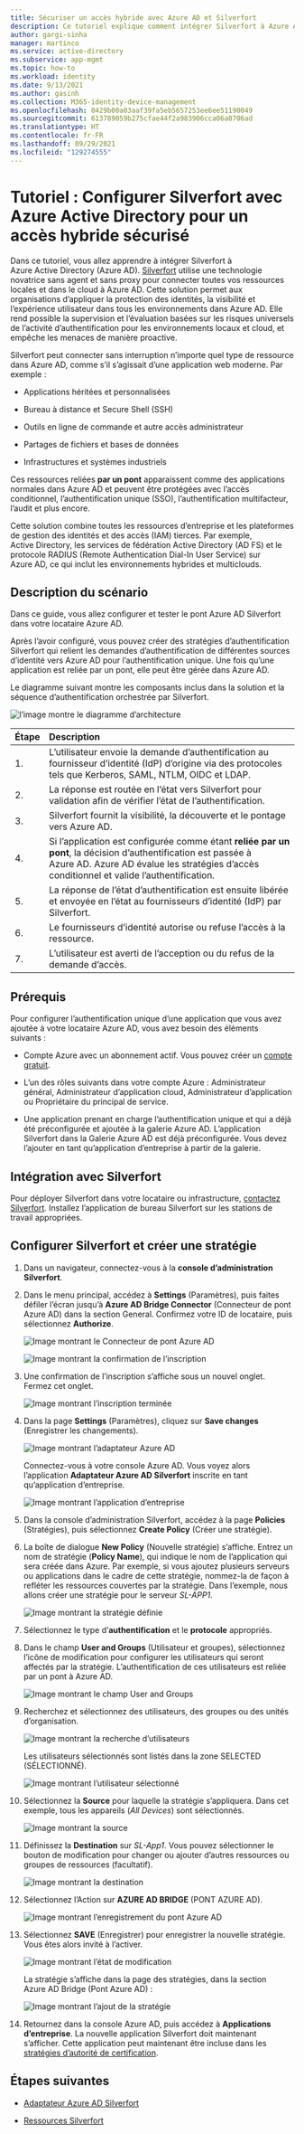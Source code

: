 ```yaml
---
title: Sécuriser un accès hybride avec Azure AD et Silverfort
description: Ce tutoriel explique comment intégrer Silverfort à Azure AD pour un accès hybride sécurisé
author: gargi-sinha
manager: martinco
ms.service: active-directory
ms.subservice: app-mgmt
ms.topic: how-to
ms.workload: identity
ms.date: 9/13/2021
ms.author: gasinh
ms.collection: M365-identity-device-management
ms.openlocfilehash: 0429b00a03aaf39fa5eb5657253ee6ee51190049
ms.sourcegitcommit: 613789059b275cfae44f2a983906cca06a8706ad
ms.translationtype: HT
ms.contentlocale: fr-FR
ms.lasthandoff: 09/29/2021
ms.locfileid: "129274555"
---
```

# <a name="tutorial-configure-silverfort-with-azure-active-directory-for-secure-hybrid-access"></a>Tutoriel : Configurer Silverfort avec Azure Active Directory pour un accès hybride sécurisé

Dans ce tutoriel, vous allez apprendre à intégrer Silverfort à Azure Active Directory (Azure AD). [Silverfort](https://www.silverfort.com/) utilise une technologie novatrice sans agent et sans proxy pour connecter toutes vos ressources locales et dans le cloud à Azure AD. Cette solution permet aux organisations d’appliquer la protection des identités, la visibilité et l’expérience utilisateur dans tous les environnements dans Azure AD. Elle rend possible la supervision et l’évaluation basées sur les risques universels de l’activité d’authentification pour les environnements locaux et cloud, et empêche les menaces de manière proactive.  

Silverfort peut connecter sans interruption n’importe quel type de ressource dans Azure AD, comme s’il s’agissait d’une application web moderne. Par exemple :

- Applications héritées et personnalisées

- Bureau à distance et Secure Shell (SSH)

- Outils en ligne de commande et autre accès administrateur

- Partages de fichiers et bases de données

- Infrastructures et systèmes industriels

Ces ressources reliées **par un pont** apparaissent comme des applications normales dans Azure AD et peuvent être protégées avec l’accès conditionnel, l’authentification unique (SSO), l’authentification multifacteur, l’audit et plus encore.

Cette solution combine toutes les ressources d’entreprise et les plateformes de gestion des identités et des accès (IAM) tierces. Par exemple, Active Directory, les services de fédération Active Directory (AD FS) et le protocole RADIUS (Remote Authentication Dial-In User Service) sur Azure AD, ce qui inclut les environnements hybrides et multiclouds.

## <a name="scenario-description"></a>Description du scénario

Dans ce guide, vous allez configurer et tester le pont Azure AD Silverfort dans votre locataire Azure AD.

Après l’avoir configuré, vous pouvez créer des stratégies d’authentification Silverfort qui relient les demandes d’authentification de différentes sources d’identité vers Azure AD pour l’authentification unique. Une fois qu’une application est reliée par un pont, elle peut être gérée dans Azure AD.

Le diagramme suivant montre les composants inclus dans la solution et la séquence d’authentification orchestrée par Silverfort.

![l’image montre le diagramme d’architecture](./media/silverfort-azure-ad-integration/silverfort-architecture-diagram.png)

| Étape | Description|
|:---------|:------------|
| 1. | L’utilisateur envoie la demande d’authentification au fournisseur d’identité (IdP) d’origine via des protocoles tels que Kerberos, SAML, NTLM, OIDC et LDAP.|
| 2. | La réponse est routée en l’état vers Silverfort pour validation afin de vérifier l’état de l’authentification.|
| 3. | Silverfort fournit la visibilité, la découverte et le pontage vers Azure AD.|
| 4. | Si l’application est configurée comme étant **reliée par un pont**, la décision d’authentification est passée à Azure AD. Azure AD évalue les stratégies d’accès conditionnel et valide l’authentification.|
| 5. | La réponse de l’état d’authentification est ensuite libérée et envoyée en l’état au fournisseurs d’identité (IdP) par Silverfort. |
| 6.| Le fournisseurs d’identité autorise ou refuse l’accès à la ressource.|
| 7. | L’utilisateur est averti de l’acception ou du refus de la demande d’accès. |

## <a name="prerequisites"></a>Prérequis

Pour configurer l’authentification unique d’une application que vous avez ajoutée à votre locataire Azure AD, vous avez besoin des éléments suivants :

- Compte Azure avec un abonnement actif. Vous pouvez créer un [compte gratuit](https://azure.microsoft.com/free/?WT.mc_id=A261C142F).

- L’un des rôles suivants dans votre compte Azure : Administrateur général, Administrateur d’application cloud, Administrateur d’application ou Propriétaire du principal de service.

- Une application prenant en charge l’authentification unique et qui a déjà été préconfigurée et ajoutée à la galerie Azure AD. L’application Silverfort dans la Galerie Azure AD est déjà préconfigurée. Vous devez l’ajouter en tant qu’application d’entreprise à partir de la galerie.

## <a name="onboard-with-silverfort"></a>Intégration avec Silverfort

Pour déployer Silverfort dans votre locataire ou infrastructure, [contactez Silverfort](https://www.silverfort.com/). Installez l’application de bureau Silverfort sur les stations de travail appropriées.

## <a name="configure-silverfort-and-create-a-policy"></a>Configurer Silverfort et créer une stratégie

1. Dans un navigateur, connectez-vous à la **console d’administration Silverfort**.

2. Dans le menu principal, accédez à **Settings** (Paramètres), puis faites défiler l’écran jusqu’à **Azure AD Bridge Connector** (Connecteur de pont Azure AD) dans la section General. Confirmez votre ID de locataire, puis sélectionnez **Authorize**.

   ![Image montrant le Connecteur de pont Azure AD](./media/silverfort-azure-ad-integration/azure-ad-bridge-connector.png)

   ![Image montrant la confirmation de l’inscription](./media/silverfort-azure-ad-integration/grant-permission.png)

3. Une confirmation de l’inscription s’affiche sous un nouvel onglet. Fermez cet onglet.

   ![Image montrant l’inscription terminée](./media/silverfort-azure-ad-integration/registration-completed.png)

4. Dans la page **Settings** (Paramètres), cliquez sur **Save changes** (Enregistrer les changements).

   ![Image montrant l’adaptateur Azure AD](./media/silverfort-azure-ad-integration/silverfort-azure-ad-adapter.png)

    Connectez-vous à votre console Azure AD. Vous voyez alors l’application **Adaptateur Azure AD Silverfort** inscrite en tant qu’application d’entreprise.

   ![Image montrant l’application d’entreprise](./media/silverfort-azure-ad-integration/enterprise-application.png)

5. Dans la console d’administration Silverfort, accédez à la page **Policies** (Stratégies), puis sélectionnez **Create Policy** (Créer une stratégie).

6. La boîte de dialogue **New Policy** (Nouvelle stratégie) s’affiche. Entrez un nom de stratégie (**Policy Name**), qui indique le nom de l’application qui sera créée dans Azure. Par exemple, si vous ajoutez plusieurs serveurs ou applications dans le cadre de cette stratégie, nommez-la de façon à refléter les ressources couvertes par la stratégie. Dans l’exemple, nous allons créer une stratégie pour le serveur *SL-APP1*.

   ![Image montrant la stratégie définie](./media/silverfort-azure-ad-integration/define-policy.png)

7. Sélectionnez le type d’**authentification** et le **protocole** appropriés.

8. Dans le champ **User and Groups** (Utilisateur et groupes), sélectionnez l’icône de modification pour configurer les utilisateurs qui seront affectés par la stratégie. L’authentification de ces utilisateurs est reliée par un pont à Azure AD.

   ![Image montrant le champ User and Groups](./media/silverfort-azure-ad-integration/user-groups.png)

9. Recherchez et sélectionnez des utilisateurs, des groupes ou des unités d’organisation.

   ![Image montrant la recherche d’utilisateurs](./media/silverfort-azure-ad-integration/search-users.png)

   Les utilisateurs sélectionnés sont listés dans la zone SELECTED (SÉLECTIONNÉ).

   ![Image montrant l’utilisateur sélectionné](./media/silverfort-azure-ad-integration/select-user.png)

10. Sélectionnez la **Source** pour laquelle la stratégie s’appliquera. Dans cet exemple, tous les appareils (*All Devices*) sont sélectionnés.

    ![Image montrant la source](./media/silverfort-azure-ad-integration/source.png)

11. Définissez la **Destination** sur *SL-App1*. Vous pouvez sélectionner le bouton de modification pour changer ou ajouter d’autres ressources ou groupes de ressources (facultatif).

    ![Image montrant la destination](./media/silverfort-azure-ad-integration/destination.png)

12. Sélectionnez l’Action sur **AZURE AD BRIDGE** (PONT AZURE AD).

    ![Image montrant l’enregistrement du pont Azure AD](./media/silverfort-azure-ad-integration/save-azure-ad-bridge.png)

13. Sélectionnez **SAVE** (Enregistrer) pour enregistrer la nouvelle stratégie. Vous êtes alors invité à l’activer.

    ![Image montrant l’état de modification](./media/silverfort-azure-ad-integration/change-status.png)

    La stratégie s’affiche dans la page des stratégies, dans la section Azure AD Bridge (Pont Azure AD) :

    ![Image montrant l’ajout de la stratégie](./media/silverfort-azure-ad-integration/add-policy.png)

14. Retournez dans la console Azure AD, puis accédez à **Applications d’entreprise**. La nouvelle application Silverfort doit maintenant s’afficher. Cette application peut maintenant être incluse dans les [stratégies d’autorité de certification](../authentication/tutorial-enable-azure-mfa.md?bc=/azure/active-directory/conditional-access/breadcrumb/toc.json&toc=/azure/active-directory/conditional-access/toc.json%23create-a-conditional-access-policy).

## <a name="next-steps"></a>Étapes suivantes

- [Adaptateur Azure AD Silverfort](https://azuremarketplace.microsoft.com/marketplace/apps/aad.silverfortazureadadapter?tab=overview)

- [Ressources Silverfort](https://www.silverfort.com/resources/)
